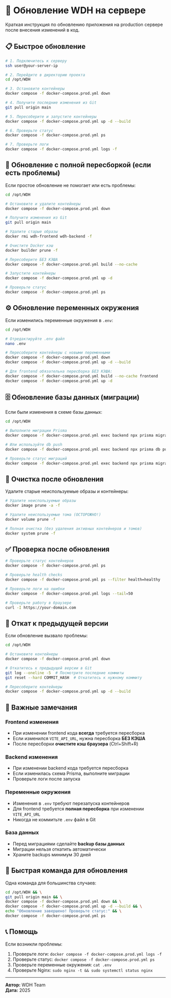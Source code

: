 # 🔄 Обновление WDH на сервере

Краткая инструкция по обновлению приложения на production сервере после внесения изменений в код.

## 📋 Быстрое обновление

```bash
# 1. Подключитесь к серверу
ssh user@your-server-ip

# 2. Перейдите в директорию проекта
cd /opt/WDH

# 3. Остановите контейнеры
docker compose -f docker-compose.prod.yml down

# 4. Получите последние изменения из Git
git pull origin main

# 5. Пересоберите и запустите контейнеры
docker compose -f docker-compose.prod.yml up -d --build

# 6. Проверьте статус
docker compose -f docker-compose.prod.yml ps

# 7. Проверьте логи
docker compose -f docker-compose.prod.yml logs -f
```

## 🔧 Обновление с полной пересборкой (если есть проблемы)

Если простое обновление не помогает или есть проблемы:

```bash
cd /opt/WDH

# Остановите и удалите контейнеры
docker compose -f docker-compose.prod.yml down

# Получите изменения из Git
git pull origin main

# Удалите старые образы
docker rmi wdh-frontend wdh-backend -f

# Очистите Docker кэш
docker builder prune -f

# Пересоберите БЕЗ КЭША
docker compose -f docker-compose.prod.yml build --no-cache

# Запустите контейнеры
docker compose -f docker-compose.prod.yml up -d

# Проверьте статус
docker compose -f docker-compose.prod.yml ps
```

## ⚙️ Обновление переменных окружения

Если изменились переменные окружения в `.env`:

```bash
cd /opt/WDH

# Отредактируйте .env файл
nano .env

# Пересоберите контейнеры с новыми переменными
docker compose -f docker-compose.prod.yml down
docker compose -f docker-compose.prod.yml up -d --build

# Для frontend обязательна пересборка БЕЗ КЭША:
docker compose -f docker-compose.prod.yml build --no-cache frontend
docker compose -f docker-compose.prod.yml up -d
```

## 🗄️ Обновление базы данных (миграции)

Если были изменения в схеме базы данных:

```bash
cd /opt/WDH

# Выполните миграции Prisma
docker compose -f docker-compose.prod.yml exec backend npx prisma migrate deploy

# Или используйте db push
docker compose -f docker-compose.prod.yml exec backend npx prisma db push

# Проверьте статус миграций
docker compose -f docker-compose.prod.yml exec backend npx prisma migrate status
```

## 🧹 Очистка после обновления

Удалите старые неиспользуемые образы и контейнеры:

```bash
# Удалите неиспользуемые образы
docker image prune -a -f

# Удалите неиспользуемые тома (ОСТОРОЖНО!)
docker volume prune -f

# Полная очистка (без удаления активных контейнеров и томов)
docker system prune -f
```

## ✅ Проверка после обновления

```bash
# Проверьте статус контейнеров
docker compose -f docker-compose.prod.yml ps

# Проверьте health checks
docker compose -f docker-compose.prod.yml ps --filter health=healthy

# Проверьте логи на ошибки
docker compose -f docker-compose.prod.yml logs --tail=50

# Проверьте работу в браузере
curl -I https://your-domain.com
```

## 🔄 Откат к предыдущей версии

Если обновление вызвало проблемы:

```bash
cd /opt/WDH

# Остановите контейнеры
docker compose -f docker-compose.prod.yml down

# Откатитесь к предыдущей версии в Git
git log --oneline -5  # Посмотрите последние коммиты
git reset --hard COMMIT_HASH  # Откатитесь к нужному коммиту

# Пересоберите контейнеры
docker compose -f docker-compose.prod.yml up -d --build
```

## 📝 Важные замечания

### Frontend изменения

- При изменении frontend кода **всегда** требуется пересборка
- Если изменился `VITE_API_URL`, нужна пересборка **БЕЗ КЭША**
- После пересборки **очистите кэш браузера** (Ctrl+Shift+R)

### Backend изменения

- При изменении backend кода требуется пересборка
- Если изменилась схема Prisma, выполните миграции
- Проверьте логи после запуска

### Переменные окружения

- Изменения в `.env` требуют перезапуска контейнеров
- Для frontend требуется **полная пересборка** при изменении `VITE_API_URL`
- Никогда не коммитьте `.env` файл в Git

### База данных

- Перед миграциями сделайте **backup базы данных**
- Миграции нельзя откатить автоматически
- Храните backups минимум 30 дней

## 🚀 Быстрая команда для обновления

Одна команда для большинства случаев:

```bash
cd /opt/WDH && \
git pull origin main && \
docker compose -f docker-compose.prod.yml down && \
docker compose -f docker-compose.prod.yml up -d --build && \
echo "Обновление завершено! Проверьте статус:" && \
docker compose -f docker-compose.prod.yml ps
```

## 📞 Помощь

Если возникли проблемы:

1. Проверьте логи: `docker compose -f docker-compose.prod.yml logs -f`
2. Проверьте статус: `docker compose -f docker-compose.prod.yml ps`
3. Проверьте переменные окружения: `cat .env`
4. Проверьте Nginx: `sudo nginx -t && sudo systemctl status nginx`

---

**Автор:** WDH Team  
**Дата:** 2025
